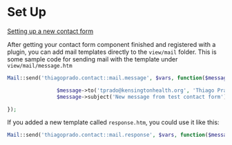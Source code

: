 # Set Up

[Setting up a new contact form](Forms.md)

After getting your contact form component finished and registered with a plugin, you can add mail templates directly to the `view/mail` folder. This is some sample code for sending mail with the template under `view/mail/message.htm`

```php
Mail::send('thiagoprado.contact::mail.message', $vars, function($message) {

                $message->to('tprado@kensingtonhealth.org', 'Thiago Prado');
                $message->subject('New message from test contact form');

});
```


If you added a new template called `response.htm`, you could use it like this:

```php
Mail::send('thiagoprado.contact::mail.response', $vars, function($message)
```



